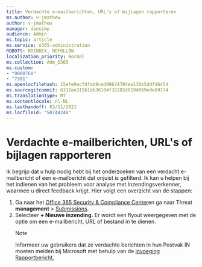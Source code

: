 ```yaml
---
title: Verdachte e-mailberichten, URL's of bijlagen rapporteren
ms.author: v-jmathew
author: v-jmathew
manager: dansimp
audience: Admin
ms.topic: article
ms.service: o365-administration
ROBOTS: NOINDEX, NOFOLLOW
localization_priority: Normal
ms.collection: Adm_O365
ms.custom:
- "9000760"
- "7391"
ms.openlocfilehash: 15efe9acf4fab9ced09674784ea130b5ddfd645d
ms.sourcegitcommit: 6312ee31561db36104f32282d019d069ede69174
ms.translationtype: MT
ms.contentlocale: nl-NL
ms.lasthandoff: 03/11/2021
ms.locfileid: "50744248"
---
```

# <a name="report-suspicious-emails-urls-or-attachments"></a>Verdachte e-mailberichten, URL's of bijlagen rapporteren

Ik begrijp dat u hulp nodig hebt bij het onderzoeken van een verdacht e-mailbericht of een e-mailbericht dat onjuist is gefilterd. Ik kan u helpen bij het indienen van het probleem voor analyse met Inzendingsverkenner, waarmee u direct feedback krijgt. Hier volgt een overzicht van de stappen:

1. Ga naar het [Office 365 Security & Compliance Center](https://go.microsoft.com/fwlink/p/?linkid=2077143)en ga naar Threat **management**  >  [Submissions](https://go.microsoft.com/fwlink/?linkid=2101521).
2. Selecteer **+ Nieuwe inzending.** Er wordt een flyout weergegeven met de optie om een e-mailbericht, URL of bestand in te dienen.
    > [!NOTE]
    > Informeer uw gebruikers dat ze verdachte berichten in hun Postvak IN moeten melden bij Microsoft met behulp van de [invoeging Rapportbericht.](https://go.microsoft.com/fwlink/?linkid=2092385)
